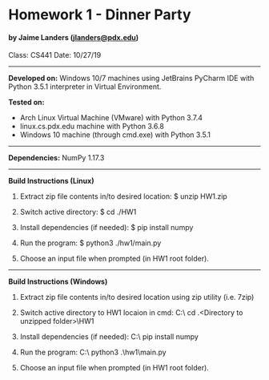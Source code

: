 # Homework 1 - Dinner Party
#### by Jaime Landers (jlanders@pdx.edu)
Class: CS441
Date: 10/27/19

----
**Developed on:** 
Windows 10/7 machines using JetBrains PyCharm IDE with Python 3.5.1 interpreter in Virtual Environment.

**Tested on:**
- Arch Linux Virtual Machine (VMware) with Python 3.7.4 
- linux.cs.pdx.edu machine with Python 3.6.8
- Windows 10 machine (through cmd.exe) with Python 3.5.1

-----
**Dependencies:** 
NumPy 1.17.3

-----
**Build Instructions (Linux)**
1. Extract zip file contents in/to desired location:
$ unzip HW1.zip

2. Switch active directory:
$ cd ./HW1

3. Install dependencies (if needed):
$ pip install numpy

4. Run the program:
$ python3 ./hw1/main.py

5. Choose an input file when prompted (in HW1 root folder).

-----
**Build Instructions (Windows)**
1. Extract zip file contents in/to desired location using zip utility (i.e. 7zip)

2. Switch active directory to HW1 locaion in cmd:
C:\ cd .\<Directory to unzipped folder>\HW1

3. Install dependencies (if needed):
C:\ pip install numpy

4. Run the program:
C:\ python3 .\hw1\main.py

5. Choose an input file when prompted (in HW1 root folder).